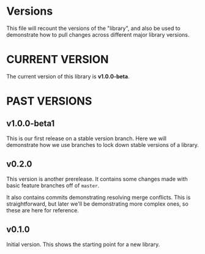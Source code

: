 # Versions

This file will recount the versions of the "library", and also be used to demonstrate how to pull changes across different major library versions.

# CURRENT VERSION
The current version of this library is **v1.0.0-beta**.

# PAST VERSIONS

## v1.0.0-beta1
This is our first release on a stable version branch. Here we will demonstrate how we use branches to lock down stable versions of a library.

## v0.2.0
This version is another prerelease. It contains some changes made with basic feature branches off of `master`.

It also contains commits demonstrating resolving merge conflicts. This is straightforward, but later we'll be demonstrating more complex ones, so these are here for reference.

## v0.1.0
Initial version. This shows the starting point for a new library.
